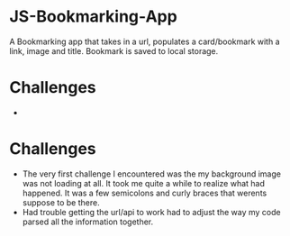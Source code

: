 # JS-Bookmarking-App
 A Bookmarking app that takes in a url, populates a card/bookmark with a link, image and title. Bookmark is saved to local storage.

# Challenges
- 

# Challenges
  - The very first challenge I encountered was the my background image was not loading at all. It took me quite a while to realize what had happened. It was a few semicolons and curly braces that werents suppose to be there.
  - Had trouble getting the url/api to work had to adjust the way my code parsed all the information together.